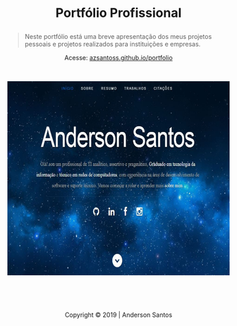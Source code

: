 # <p align="center">Portfólio Profissional</p>
> Neste portfólio está uma breve apresentação dos meus projetos pessoais e projetos realizados para instituições e empresas.

<p align="center">Acesse: <a href="https://azsantoss.github.io/portfolio/" target="_blank">azsantoss.github.io/portfolio<a></p>


<br>

<p align="center"><a href="https://azsantoss.github.io/portfolio/" target="_blank"><img width="740" height="440" src="images/logo.png" alt="AndersonSantos" /></a></p>


<br>
<br>
<h2 align="center"></h2>
<p align="center">Copyright &copy; 2019 | Anderson Santos</p>
